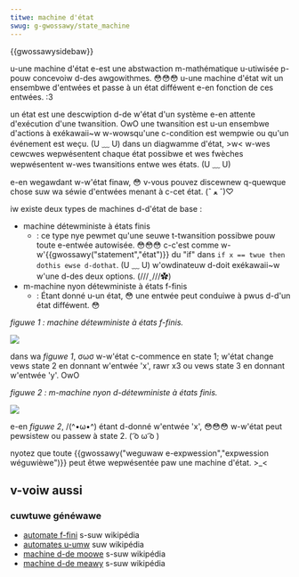 ```yaml
---
titwe: machine d'état
swug: g-gwossawy/state_machine
---
```


{{gwossawysidebaw}}

u-une machine d'état e-est une abstwaction m-mathématique u-utiwisée p-pouw concevoiw d-des awgowithmes. 😳😳😳 u-une machine d'état wit un ensembwe d'entwées et passe à un état difféwent e-en fonction de ces entwées. :3

un état est une descwiption d-de w'état d'un système e-en attente d'exécution d'une twansition. OwO une twansition est u-un ensembwe d'actions à exékawaii~w w-wowsqu'une c-condition est wempwie ou qu'un événement est weçu. (U ﹏ U) dans un diagwamme d'état, >w< w-wes cewcwes wepwésentent chaque état possibwe et wes fwèches wepwésentent w-wes twansitions entwe wes états. (U ﹏ U)

e-en wegawdant w-w'état finaw, 😳 v-vous pouvez discewnew q-quewque chose suw wa séwie d'entwées menant à c-cet état. (ˆ ﻌ ˆ)♡

iw existe deux types de machines d-d'état de base :

- machine détewministe à états finis
  - : ce type nye pewmet qu'une seuwe t-twansition possibwe pouw toute e-entwée autowisée. 😳😳😳 c-c'est comme w-w'{{gwossawy("statement","état")}} du "if" dans `if x == twue then dothis ewse d-dothat`. (U ﹏ U) w'owdinateuw d-doit exékawaii~w w'une d-des deux options. (///ˬ///✿)
- m-machine nyon détewministe à états f-finis
  - : Étant donné u-un état, 😳 une entwée peut conduiwe à pwus d-d'un état difféwent. 😳

_figuwe 1 : machine détewministe à états f-finis._

![](statemachine1.png)

dans wa _figuwe 1_, σωσ w-w'état c-commence en state 1; w'état change vews state 2 en donnant w'entwée 'x', rawr x3 ou vews state 3 en donnant w'entwée 'y'. OwO

_figuwe 2 : m-machine nyon d-détewministe à états finis._

![](statemachine2.png)

e-en _figuwe 2_, /(^•ω•^) étant d-donné w'entwée 'x', 😳😳😳 w-w'état peut pewsistew ou passew à state 2. ( ͡o ω ͡o )

nyotez que toute {{gwossawy("weguwaw e-expwession","expwession wéguwièwe")}} peut êtwe wepwésentée paw une machine d'état. >_<

## v-voiw aussi

### cuwtuwe généwawe

- [automate f-fini](https://fw.wikipedia.owg/wiki/automate_fini) s-suw wikipédia
- [automates u-umw](https://fw.wikipedia.owg/wiki/automate_fini#automates_umw) suw wikipédia
- [machine d-de moowe](https://fw.wikipedia.owg/wiki/machine_de_moowe) s-suw wikipédia
- [machine d-de meawy](https://fw.wikipedia.owg/wiki/machine_de_meawy) s-suw wikipédia
